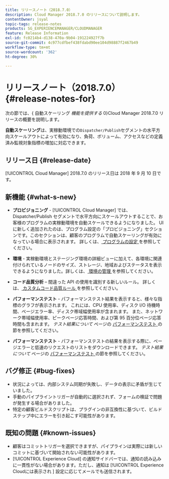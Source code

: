 ```yaml
---
title: リリースノート（2018.7.0）
description: Cloud Manager 2018.7.0 のリリースについて説明します。
contentOwner: jsyal
topic-tags: release-notes
products: SG_EXPERIENCEMANAGER/CLOUDMANAGER
feature: Release Information
exl-id: fc0214b4-d138-470a-9b04-191224927f7b
source-git-commit: 4c977cdfbef438fdabd90ee104d98887f2467b49
workflow-type: tm+mt
source-wordcount: '362'
ht-degree: 30%

---
```


# リリースノート（2018.7.0） {#release-notes-for}

次の節では、{ 自動スケーリング *機能を提供する* 0}Cloud Manager 2018.7.0 リリースの概要を説明します。

**自動スケーリング**&#x200B;は、実稼動環境での`Dispatcher/Publish`セグメントの水平方向スケールアウトによって有効になり、負荷、ボリューム、アクセスなどの定義済み監視対象指標の増加に対応できます。

## リリース日 {#release-date}

[!UICONTROL Cloud Manager] 2018.7.0 のリリース日は 2018 年 9 月 10 日です。

## 新機能 {#what-s-new}

* **プロビジョニング** - [!UICONTROL Cloud Manager] では、Dispatcher/Publish セグメントで水平方向にスケールアウトすることで、お客様のプログラムの実稼動環境を自動スケールできるようになりました。 UI に新しく追加されたのは、プログラム設定の「プロビジョニング」セクションです。このセクションは、顧客のプログラムで自動スケーリングが有効になっている場合に表示されます。 詳しくは、[ プログラムの設定 ](/help/getting-started/program-setup.md) を参照してください。

* **環境** - 実稼動環境とステージング環境の詳細ビューに加えて、各環境に関連付けられているノードのサイズ、ストレージ、地域およびステータスを表示できるようになりました。詳しくは、[ 環境の管理 ](/help/using/managing-environments.md) を参照してください。

* **コード品質分析** – 間違った API の使用を識別する新しいルール。 詳しくは、[ カスタムコード品質ルール ](/help/using/custom-code-quality-rules.md) を参照してください。

* **パフォーマンステスト** - パフォーマンステスト結果を表示すると、様々な指標のグラフが表示されます。 これには、CPU 使用率、ディスク I/O 待機時間、ページエラー率、ディスク帯域幅使用率が含まれます。 また、ネットワーク帯域幅使用率、ピークページ応答時間、および第 95 百分位ページ応答時間も含まれます。 *テスト結果について* ページの [ パフォーマンステスト ](/help/using/code-quality-testing.md) の節を参照してください。

* **パフォーマンステスト** - パフォーマンステストの結果を表示する際に、ページエラーと低速のリクエストのリストをダウンロードできます。 *テスト結果について* ページの [ パフォーマンステスト ](/help/using/code-quality-testing.md) の節を参照してください。

## バグ修正 {#bug-fixes}

* 状況によっては、内部システム同期が失敗し、データの表示に矛盾が生じていました。
* 手動のパイプライントリガーが自動的に選択されず、フォームの検証で問題が発生する場合がありました。
* 特定の顧客ビルドスクリプトは、プラグインの非互換性に基づいて、ビルドステップ中にエラーを引き起こす可能性があります。

## 既知の問題 {#known-issues}

* 顧客はコミットトリガーを選択できますが、パイプラインは実際には新しいコミットに基づいて開始されない可能性があります。
* [!UICONTROL Experience Cloud] の通知サイドバーでは、通知の読み込みに一貫性がない場合があります。ただし、通知は [!UICONTROL Experience Cloudには表示され &#x200B;] 設定に応じてメールでも送信されます。
